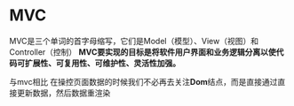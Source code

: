 # MVC
MVC是三个单词的首字母缩写，它们是Model（模型）、View（视图）和Controller（控制）
**MVC要实现的目标是将软件用户界面和业务逻辑分离以使代码可扩展性、可复用性、可维护性、灵活性加强。**

与mvc相比
在操控页面数据的时候我们不必再去关注**Dom**结点，而是直接通过直接更新数据，然后数据重渲染
